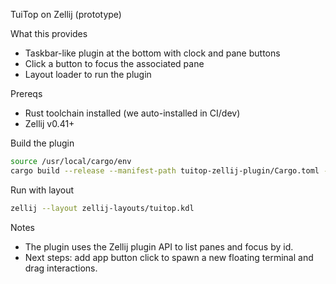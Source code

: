 TuiTop on Zellij (prototype)

What this provides
- Taskbar-like plugin at the bottom with clock and pane buttons
- Click a button to focus the associated pane
- Layout loader to run the plugin

Prereqs
- Rust toolchain installed (we auto-installed in CI/dev)
- Zellij v0.41+

Build the plugin
```bash
source /usr/local/cargo/env
cargo build --release --manifest-path tuitop-zellij-plugin/Cargo.toml --target wasm32-wasip1
```

Run with layout
```bash
zellij --layout zellij-layouts/tuitop.kdl
```

Notes
- The plugin uses the Zellij plugin API to list panes and focus by id.
- Next steps: add app button click to spawn a new floating terminal and drag interactions.
